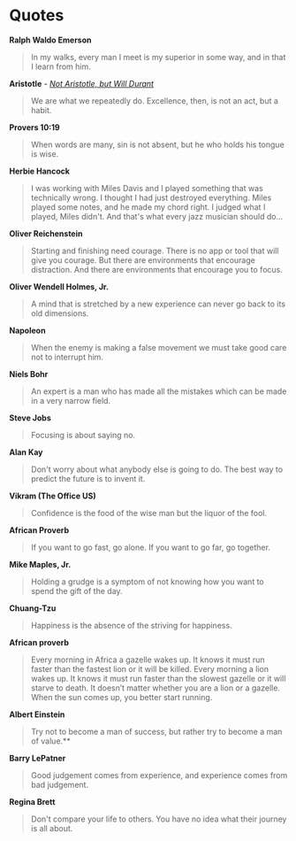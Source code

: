 # Quotes

**Ralph Waldo Emerson**
> In my walks, every man I meet is my superior in some way, and in that I learn from him.


**Aristotle** - _[Not Aristotle, but Will Durant](https://caelanhuntress.com/2017/08/24/my-favourite-quote-of-all-time-is-a-misattribution/)_
> We are what we repeatedly do. Excellence, then, is not an act, but a habit.


**Provers 10:19**
> When words are many, sin is not absent, but he who holds his tongue is wise.


**Herbie Hancock**
> I was working with Miles Davis and I played something that was technically wrong. I thought I had just destroyed everything. Miles played some notes, and he made my chord right. I judged what I played, Miles didn't. And that's what every jazz musician should do...


**Oliver Reichenstein**
> Starting and finishing need courage. There is no app or tool that will give you courage. But there are environments that encourage distraction. And there are environments that encourage you to focus.


**Oliver Wendell Holmes, Jr.**
> A mind that is stretched by a new experience can never go back to its old dimensions.


**Napoleon**
> When the enemy is making a false movement we must take good care not to interrupt him.


**Niels Bohr**
> An expert is a man who has made all the mistakes which can be made in a very narrow field.


**Steve Jobs**
> Focusing is about saying no.


**Alan Kay**
> Don't worry about what anybody else is going to do. The best way to predict the future is to invent it.


**Vikram (The Office US)**
> Confidence is the food of the wise man but the liquor of the fool.


**African Proverb**
> If you want to go fast, go alone. If you want to go far, go together.


**Mike Maples, Jr.**
> Holding a grudge is a symptom of not knowing how you want to spend the gift of the day.


**Chuang-Tzu**
> Happiness is the absence of the striving for happiness.


**African proverb**
> Every morning in Africa a gazelle wakes up. It knows it must run faster than the fastest lion or it will be killed. Every morning a lion wakes up. It knows it must run faster than the slowest gazelle or it will starve to death. It doesn’t matter whether you are a lion or a gazelle. When the sun comes up, you better start running.


**Albert Einstein**
> Try not to become a man of success, but rather try to become a man of value.**


**Barry LePatner**
> Good judgement comes from experience, and experience comes from bad judgement.


**Regina Brett**
> Don't compare your life to others. You have no idea what their journey is all about.

